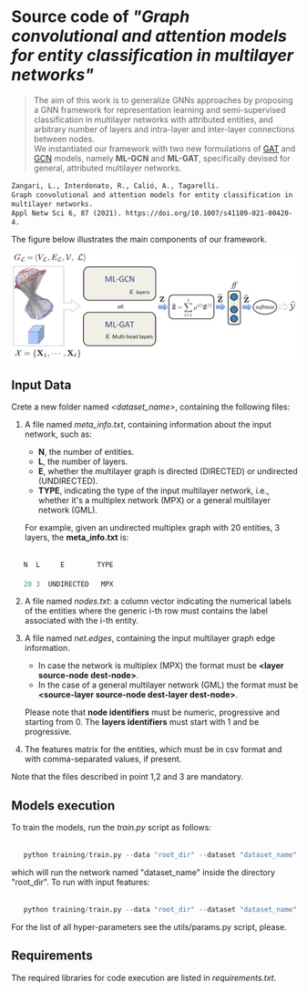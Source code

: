 # Source code of *"Graph convolutional and attention models for entity classification in multilayer networks"*

>The aim of this work is to generalize GNNs approaches by proposing a GNN framework for representation learning and semi-supervised classification in  multilayer networks with attributed entities, 
and arbitrary number of layers and intra-layer and inter-layer connections between nodes.  
We instantiated  our framework with two new formulations of [GAT](https://arxiv.org/abs/1710.10903) and [GCN](https://arxiv.org/abs/1609.02907)
models, namely **ML-GCN** and **ML-GAT**, specifically devised for  general, attributed multilayer networks. 

```
Zangari, L., Interdonato, R., Calió, A., Tagarelli.
Graph convolutional and attention models for entity classification in multilayer networks.
Appl Netw Sci 6, 87 (2021). https://doi.org/10.1007/s41109-021-00420-4.
```

The figure below illustrates the main components of our framework.

![gnn_framework](gnn_framework.PNG)

## Input Data

Crete a new folder named *\<dataset_name\>*, containing the following files:
1. A file named *meta_info.txt*, containing information about the input network, such as:
    * **N**, the number of entities.
    * **L**, the number of layers.
    * **E**, whether the multilayer graph is directed (DIRECTED) or undirected (UNDIRECTED).
    * **TYPE**, indicating the type of the input multilayer network,
      i.e., whether it's a multiplex network (MPX) or a general multilayer network (GML).

      
   For example, given an undirected multiplex graph with 20 entities, 3 layers, 
   the **meta_info.txt** is:

```python

   N  L     E        TYPE
   
   20 3  UNDIRECTED   MPX
```
2. A file named *nodes.txt*: a column vector indicating the numerical labels of the entities where 
the  generic i-th row must contains the label associated with the i-th entity.
 
3. A file named *net.edges*, containing the input multilayer graph edge information.
     * In case the network is multiplex (MPX) the format must be **\<layer source-node dest-node\>**.
     * In the case of a general multilayer network (GML) the format must be **\<source-layer source-node dest-layer dest-node\>**.
   
   Please note that **node identifiers** must be numeric, progressive and starting from 0. The **layers identifiers** must start with 1 and be progressive.
   

4. The features matrix for the entities, which must be in csv format and with comma-separated values, if present.

Note that the files described in point 1,2 and 3 are mandatory.

## Models execution
To train the models, run the *train.py* script as follows:
```python

   python training/train.py --data "root_dir" --dataset "dataset_name"

```  
which will run the network named "dataset_name"
inside the directory "root_dir". 
To run with input features:
```python

   python training/train.py --data "root_dir" --dataset "dataset_name" --feat-distribution='features.csv'

```

For the list of all hyper-parameters see the utils/params.py script, please.

## Requirements

The required libraries for code execution are listed in *requirements.txt*.
